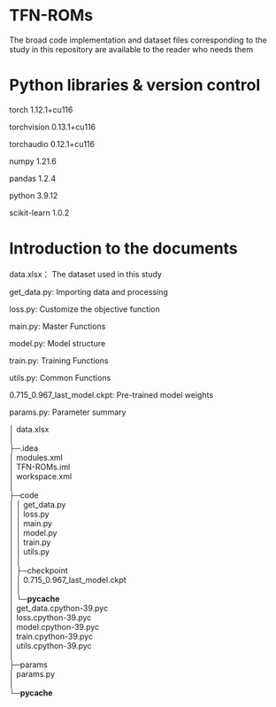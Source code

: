 # TFN-ROMs
The broad code implementation and dataset files corresponding to the study in this repository are available to the reader who needs them

# Python libraries & version control
torch                     1.12.1+cu116

torchvision               0.13.1+cu116

torchaudio                0.12.1+cu116

numpy                     1.21.6

pandas                    1.2.4

python                    3.9.12

scikit-learn              1.0.2

# Introduction to the documents
data.xlsx： The dataset used in this study

get_data.py: Importing data and processing

loss.py: Customize the objective function

main.py: Master Functions

model.py: Model structure

train.py: Training Functions

utils.py: Common Functions

0.715_0.967_last_model.ckpt: Pre-trained model weights

params.py: Parameter summary

│  data.xlsx  
│    
├─.idea  
│        modules.xml  
│        TFN-ROMs.iml  
│        workspace.xml  
│        
├─code  
│    │  get_data.py  
│    │  loss.py  
│    │  main.py  
│    │  model.py  
│    │  train.py  
│    │  utils.py  
│    │      
│    ├─checkpoint  
│    │        0.715_0.967_last_model.ckpt  
│    │        
│    └─__pycache__  
│            get_data.cpython-39.pyc  
│            loss.cpython-39.pyc  
│            model.cpython-39.pyc  
│            train.cpython-39.pyc  
│            utils.cpython-39.pyc  
│            
├─params  
│        params.py  
│        
└─__pycache__  

